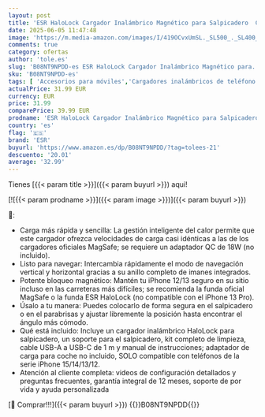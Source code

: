 ```yaml
---
layout: post
title: 'ESR HaloLock Cargador Inalámbrico Magnético para Salpicadero  Carga Rápida  Soporte movil Coche Salpicadero Compatible con MagSafe  Compatible Serie iPhone 15/14/13/12  Negro'
date: 2025-06-05 11:47:48
image: 'https://m.media-amazon.com/images/I/419OCvxUmSL._SL500_._SL400_.jpg'
comments: true
category: ofertas
author: 'tole.es'
slug: 'B08NT9NPDD-es ESR HaloLock Cargador Inalámbrico Magnético para...'
sku: 'B08NT9NPDD-es'
tags: [ 'Accesorios para móviles','Cargadores inalámbricos de teléfono móviles para coches','Cargadores para móviles','Comunicación móvil y accesorios','Electrónica','esr','iphone','magsafe','🇪🇸', ]
actualPrice: 31.99 EUR
currency: EUR
price: 31.99
comparePrice: 39.99 EUR
prodname: 'ESR HaloLock Cargador Inalámbrico Magnético para Salpicadero  Carga Rápida  Soporte movil Coche Salpicadero Compatible con MagSafe  Compatible Serie iPhone 15/14/13/12  Negro'
country: 'es'
flag: '🇪🇸'
brand: 'ESR'
buyurl: 'https://www.amazon.es/dp/B08NT9NPDD/?tag=tolees-21'
descuento: '20.01'
average: '32.99'
---
```


Tienes [{{< param title >}}]({{< param buyurl >}}) aqui!

[![{{< param prodname >}}]({{< param image >}})]({{< param buyurl >}})

🔎:

- Carga más rápida y sencilla: La gestión inteligente del calor permite que este cargador ofrezca velocidades de carga casi idénticas a las de los cargadores oficiales MagSafe; se requiere un adaptador QC de 18W (no incluido).
- Listo para navegar: Intercambia rápidamente el modo de navegación vertical y horizontal gracias a su anillo completo de imanes integrados.
- Potente bloqueo magnético: Mantén tu iPhone 12/13 seguro en su sitio incluso en las carreteras más difíciles; se recomienda la funda oficial MagSafe o la funda ESR HaloLock (no compatible con el iPhone 13 Pro).
- Úsalo a tu manera: Puedes colocarlo de forma segura en el salpicadero o en el parabrisas y ajustar libremente la posición hasta encontrar el ángulo más cómodo.
- Qué está incluido: Incluye un cargador inalámbrico HaloLock para salpicadero, un soporte para el salpicadero, kit completo de limpieza, cable USB-A a USB-C de 1 m y manual de instrucciones; adaptador de carga para coche no incluido, SOLO compatible con teléfonos de la serie iPhone 15/14/13/12.
- Atención al cliente completa: videos de configuración detallados y preguntas frecuentes, garantía integral de 12 meses, soporte de por vida y ayuda personalizada

[🛒 Comprar!!!]({{< param buyurl >}})
{{<world>}}B08NT9NPDD{{</world>}}
